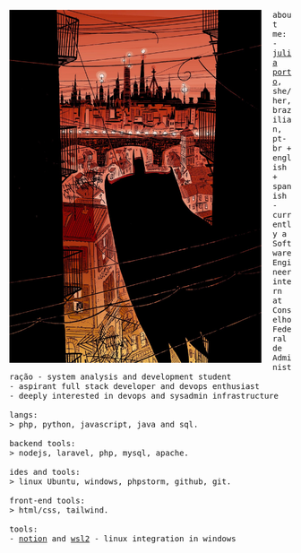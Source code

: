 <p float="left">
  <img src="https://github.com/gabrafo/gabrafo/blob/main/bat.jpeg" width="450" height="630" align="left" style="margin-right: 20px;">

  <samp>
    about me:<br>
    - <a href="https://juli32bit.netlify.app/" target="_blank">julia porto</a>, she/her, brazilian, pt-br + english + spanish<br>
    - currently a Software Engineer intern at Conselho Federal de Administração 
    - system analysis and development student<br>
    - aspirant full stack developer and devops enthusiast<br>
    - deeply interested in devops and sysadmin infrastructure<br>
    <br>
    langs:<br>
    > php, python, javascript, java and sql.
    <br>
    <br>
    backend tools:<br>
    > nodejs, laravel, php, mysql, apache.
    <br>
    <br>
    ides and tools:<br>
    > linux Ubuntu, windows, phpstorm, github, git.
    <br>
    <br>
    front-end tools:<br>
    > html/css, tailwind.
    <br>
    
  </samp>
  <br>
  <samp>
    tools:<br>
    - <a href="https://obsidian.md/" target="_blank">notion</a> and <a href="https://notion.so/"
    - <a href="https://learn.microsoft.com/en-us/windows/wsl/about" target="_blank">wsl2</a> - linux integration in windows<br>
    <br>
  </samp>
</p>

